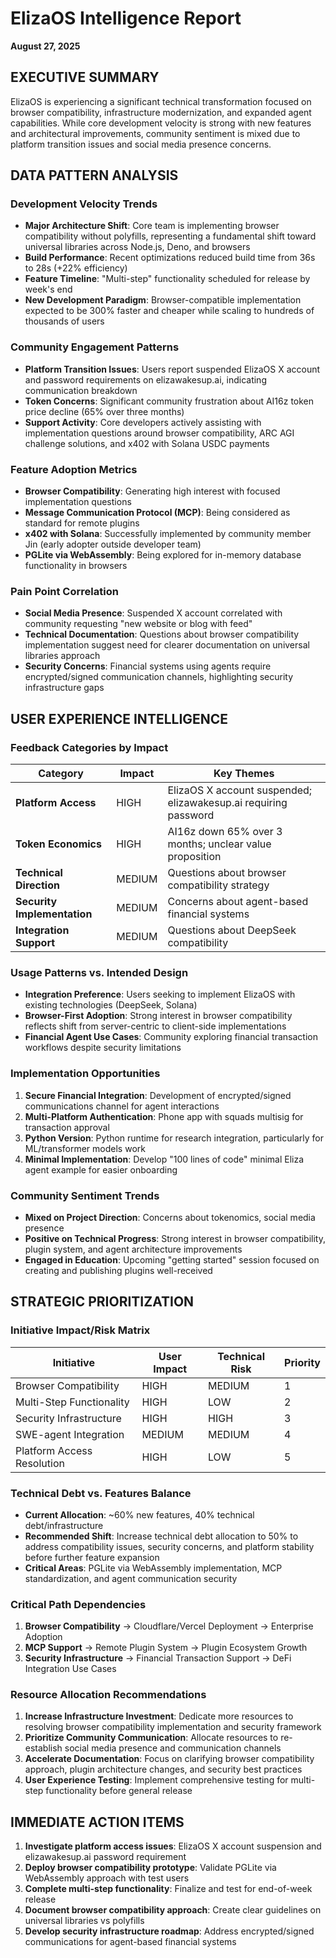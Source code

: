 # ElizaOS Intelligence Report
**August 27, 2025**

## EXECUTIVE SUMMARY

ElizaOS is experiencing a significant technical transformation focused on browser compatibility, infrastructure modernization, and expanded agent capabilities. While core development velocity is strong with new features and architectural improvements, community sentiment is mixed due to platform transition issues and social media presence concerns.

## DATA PATTERN ANALYSIS

### Development Velocity Trends
- **Major Architecture Shift**: Core team is implementing browser compatibility without polyfills, representing a fundamental shift toward universal libraries across Node.js, Deno, and browsers
- **Build Performance**: Recent optimizations reduced build time from 36s to 28s (+22% efficiency)
- **Feature Timeline**: "Multi-step" functionality scheduled for release by week's end
- **New Development Paradigm**: Browser-compatible implementation expected to be 300% faster and cheaper while scaling to hundreds of thousands of users

### Community Engagement Patterns
- **Platform Transition Issues**: Users report suspended ElizaOS X account and password requirements on elizawakesup.ai, indicating communication breakdown
- **Token Concerns**: Significant community frustration about AI16z token price decline (65% over three months)
- **Support Activity**: Core developers actively assisting with implementation questions around browser compatibility, ARC AGI challenge solutions, and x402 with Solana USDC payments

### Feature Adoption Metrics
- **Browser Compatibility**: Generating high interest with focused implementation questions
- **Message Communication Protocol (MCP)**: Being considered as standard for remote plugins
- **x402 with Solana**: Successfully implemented by community member Jin (early adopter outside developer team)
- **PGLite via WebAssembly**: Being explored for in-memory database functionality in browsers

### Pain Point Correlation
- **Social Media Presence**: Suspended X account correlated with community requesting "new website or blog with feed"
- **Technical Documentation**: Questions about browser compatibility implementation suggest need for clearer documentation on universal libraries approach
- **Security Concerns**: Financial systems using agents require encrypted/signed communication channels, highlighting security infrastructure gaps

## USER EXPERIENCE INTELLIGENCE

### Feedback Categories by Impact
| Category | Impact | Key Themes |
|----------|--------|------------|
| **Platform Access** | HIGH | ElizaOS X account suspended; elizawakesup.ai requiring password |
| **Token Economics** | HIGH | AI16z down 65% over 3 months; unclear value proposition |
| **Technical Direction** | MEDIUM | Questions about browser compatibility strategy |
| **Security Implementation** | MEDIUM | Concerns about agent-based financial systems |
| **Integration Support** | MEDIUM | Questions about DeepSeek compatibility |

### Usage Patterns vs. Intended Design
- **Integration Preference**: Users seeking to implement ElizaOS with existing technologies (DeepSeek, Solana)
- **Browser-First Adoption**: Strong interest in browser compatibility reflects shift from server-centric to client-side implementations
- **Financial Agent Use Cases**: Community exploring financial transaction workflows despite security limitations

### Implementation Opportunities
1. **Secure Financial Integration**: Development of encrypted/signed communications channel for agent interactions
2. **Multi-Platform Authentication**: Phone app with squads multisig for transaction approval
3. **Python Version**: Python runtime for research integration, particularly for ML/transformer models work
4. **Minimal Implementation**: Develop "100 lines of code" minimal Eliza agent example for easier onboarding

### Community Sentiment Trends
- **Mixed on Project Direction**: Concerns about tokenomics, social media presence
- **Positive on Technical Progress**: Strong interest in browser compatibility, plugin system, and agent architecture improvements
- **Engaged in Education**: Upcoming "getting started" session focused on creating and publishing plugins well-received

## STRATEGIC PRIORITIZATION

### Initiative Impact/Risk Matrix
| Initiative | User Impact | Technical Risk | Priority |
|------------|-------------|----------------|----------|
| Browser Compatibility | HIGH | MEDIUM | 1 |
| Multi-Step Functionality | HIGH | LOW | 2 |
| Security Infrastructure | HIGH | HIGH | 3 |
| SWE-agent Integration | MEDIUM | MEDIUM | 4 |
| Platform Access Resolution | HIGH | LOW | 5 |

### Technical Debt vs. Features Balance
- **Current Allocation**: ~60% new features, 40% technical debt/infrastructure
- **Recommended Shift**: Increase technical debt allocation to 50% to address compatibility issues, security concerns, and platform stability before further feature expansion
- **Critical Areas**: PGLite via WebAssembly implementation, MCP standardization, and agent communication security

### Critical Path Dependencies
1. **Browser Compatibility** → Cloudflare/Vercel Deployment → Enterprise Adoption
2. **MCP Support** → Remote Plugin System → Plugin Ecosystem Growth
3. **Security Infrastructure** → Financial Transaction Support → DeFi Integration Use Cases

### Resource Allocation Recommendations
1. **Increase Infrastructure Investment**: Dedicate more resources to resolving browser compatibility implementation and security framework
2. **Prioritize Community Communication**: Allocate resources to re-establish social media presence and communication channels
3. **Accelerate Documentation**: Focus on clarifying browser compatibility approach, plugin architecture changes, and security best practices
4. **User Experience Testing**: Implement comprehensive testing for multi-step functionality before general release

## IMMEDIATE ACTION ITEMS

1. **Investigate platform access issues**: ElizaOS X account suspension and elizawakesup.ai password requirement
2. **Deploy browser compatibility prototype**: Validate PGLite via WebAssembly approach with test users
3. **Complete multi-step functionality**: Finalize and test for end-of-week release
4. **Document browser compatibility approach**: Create clear guidelines on universal libraries vs polyfills
5. **Develop security infrastructure roadmap**: Address encrypted/signed communications for agent-based financial systems